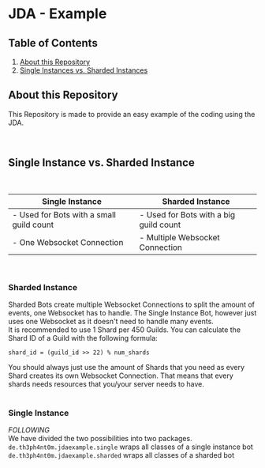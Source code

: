 # JDA - Example

## Table of Contents

<ol>
    <li><a href="#about-this-repository">About this Repository</a></li>
    <li><a href="#single-instance-vs-sharded-instance">Single Instances vs. Sharded Instances</a></li>
</ol>

## About this Repository

This Repository is made to provide an easy example of the coding using the JDA.

<br>

## Single Instance vs. Sharded Instance

<br>

| Single Instance                          | Sharded Instance                       |
|------------------------------------------|----------------------------------------|
| - Used for Bots with a small guild count | - Used for Bots with a big guild count |
| - One Websocket Connection               | - Multiple Websocket Connection        |

<br>

### Sharded Instance

Sharded Bots create multiple Websocket Connections to split the amount of events, one Websocket has to handle. The Single Instance Bot, however just uses one Websocket as it doesn't need to handle many events.
<br>It is recommended to use 1 Shard per 450 Guilds. You can calculate the Shard ID of a Guild with the following formula: 

`shard_id = (guild_id >> 22) % num_shards`

You should always just use the amount of Shards that you need as every Shard creates its own Websocket Connection. That means that every shards needs resources that you/your server needs to have.
<br><br>

### Single Instance

*FOLLOWING*
<br>
We have divided the two possibilities into two packages.
<br>`de.th3ph4nt0m.jdaexample.single` wraps all classes of a single instance bot
<br>`de.th3ph4nt0m.jdaexample.sharded` wraps all classes of a sharded bot
